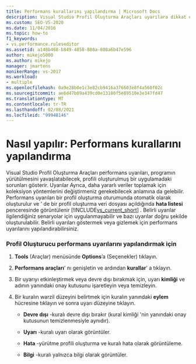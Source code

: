 ```yaml
---
title: Performans kurallarını yapılandırma | Microsoft Docs
description: Visual Studio Profil Oluşturma Araçları uyarılara dikkat edin. Bu, size daha iyi koleksiyon yöntemlerine yol açabilir. Bunları Hata Listesi penceresinde bulabilirsiniz.
ms.custom: SEO-VS-2020
ms.date: 11/04/2016
ms.topic: how-to
f1_keywords:
- vs.performance.ruleseditor
ms.assetid: a148b468-b849-4858-880a-808a6b47e596
author: mikejo5000
ms.author: mikejo
manager: jmartens
monikerRange: vs-2017
ms.workload:
- multiple
ms.openlocfilehash: 0a9e28b0e1c3e82cb9416a376603e8f4a560f02c
ms.sourcegitcommit: ae6d47b09a439cd0e13180f5e89510e3e347fd47
ms.translationtype: MT
ms.contentlocale: tr-TR
ms.lasthandoff: 02/08/2021
ms.locfileid: "99948146"
---
```

# <a name="how-to-configure-performance-rules"></a>Nasıl yapılır: Performans kurallarını yapılandırma
Visual Studio Profil Oluşturma Araçları performans uyarıları, programın yürütülmesini yavaşlatabilecek, profili oluşturulmuş bir uygulamadaki sorunları gösterir. Uyarılar Ayrıca, daha yararlı veriler toplamak için koleksiyon yöntemlerini değiştirmeniz gerekebilecek anlamına da gelebilir. Performans uyarıları bir profil oluşturma oturumunda otomatik olarak oluşturulur ve ' de bir profil oluşturma veri dosyası açıldığında **hata listesi** penceresinde görüntülenir [!INCLUDE[vs_current_short](../code-quality/includes/vs_current_short_md.md)] . Belirli uyarılar ilgilendiğiniz senaryolar için uygulanmayabilir ve bazı uyarılar doğru şekilde oluşturulabilir. Belirli uyarıları göstermek veya gizlemek için performans uyarılarını yapılandırabilirsiniz.

### <a name="to-configure-profiler-performance-warnings"></a>Profil Oluşturucu performans uyarılarını yapılandırmak için

1. **Tools** (Araçlar) menüsünde **Options**’a (Seçenekler) tıklayın.

2. **Performans araçları**' nı genişletin ve ardından **kurallar**' a tıklayın.

3. Bir uyarıyı etkinleştirmek veya devre dışı bırakmak için, uyarı **kimliği** ve adının yanındaki onay kutusunu işaretleyin veya temizleyin.

4. Bir kuralın warzil düzeyini belirtmek için kuralın yanındaki **eylem** hücresine tıklayın ve sonra uyarı düzeyine tıklayın.

    - **Devre dışı** -kuralı devre dışı bırakır (kural kimliği 'nin yanındaki onay kutusunun temizlenmesiyle aynıdır).

    - **Uyarı** -kuralı uyarı olarak görüntüler.

    - **Hata** -yürütme profili oluşturma ve kuralı hata olarak görüntüleme.

    - **Bilgi** -kuralı yalnızca bilgi olarak görüntüler.
